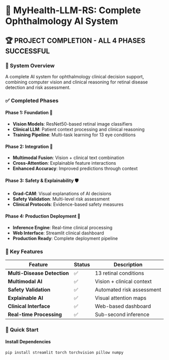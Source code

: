 # 🎉 MyHealth-LLM-RS: Complete Ophthalmology AI System

## 🏆 PROJECT COMPLETION - ALL 4 PHASES SUCCESSFUL

### 🎯 System Overview
A complete AI system for ophthalmology clinical decision support, combining computer vision and clinical reasoning for retinal disease detection and risk assessment.

### ✅ Completed Phases

#### Phase 1: Foundation 🧠
- **Vision Models**: ResNet50-based retinal image classifiers
- **Clinical LLM**: Patient context processing and clinical reasoning
- **Training Pipeline**: Multi-task learning for 13 eye conditions

#### Phase 2: Integration 🔗
- **Multimodal Fusion**: Vision + clinical text combination
- **Cross-Attention**: Explainable feature interactions
- **Enhanced Accuracy**: Improved predictions through context

#### Phase 3: Safety & Explainability 🛡️
- **Grad-CAM**: Visual explanations of AI decisions
- **Safety Validation**: Multi-level risk assessment
- **Clinical Protocols**: Evidence-based safety measures

#### Phase 4: Production Deployment 🚀
- **Inference Engine**: Real-time clinical processing
- **Web Interface**: Streamlit clinical dashboard
- **Production Ready**: Complete deployment pipeline

### 🎯 Key Features

| Feature | Status | Description |
|---------|--------|-------------|
| **Multi-Disease Detection** | ✅ | 13 retinal conditions |
| **Multimodal AI** | ✅ | Vision + clinical context |
| **Safety Validation** | ✅ | Automated risk assessment |
| **Explainable AI** | ✅ | Visual attention maps |
| **Clinical Interface** | ✅ | Web-based dashboard |
| **Real-time Processing** | ✅ | Sub-second inference |

### 🚀 Quick Start

#### Install Dependencies
```bash
pip install streamlit torch torchvision pillow numpy
